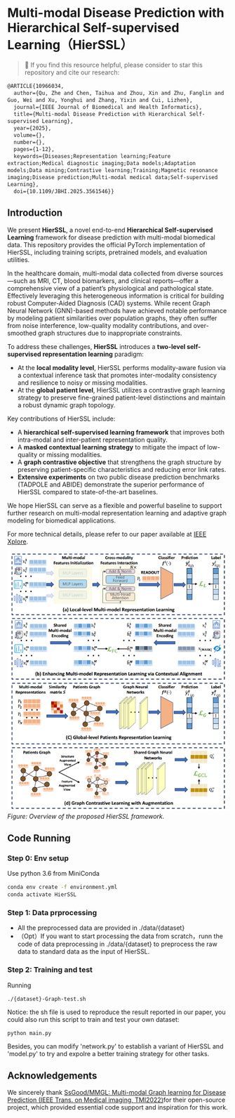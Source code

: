 # Multi-modal Disease Prediction with Hierarchical Self-supervised Learning（HierSSL）

>🌟 If you find this resource helpful, please consider to star this repository and cite our research:

```
@ARTICLE{10966034,
  author={Qu, Zhe and Chen, Taihua and Zhou, Xin and Zhu, Fanglin and Guo, Wei and Xu, Yonghui and Zhang, Yixin and Cui, Lizhen},
  journal={IEEE Journal of Biomedical and Health Informatics}, 
  title={Multi-modal Disease Prediction with Hierarchical Self-supervised Learning}, 
  year={2025},
  volume={},
  number={},
  pages={1-12},
  keywords={Diseases;Representation learning;Feature extraction;Medical diagnostic imaging;Data models;Adaptation models;Data mining;Contrastive learning;Training;Magnetic resonance imaging;Disease prediction;Multi-modal medical data;Self-supervised Learning},
  doi={10.1109/JBHI.2025.3561546}}

```

## Introduction

We present **HierSSL**, a novel end-to-end **Hierarchical Self-supervised Learning** framework for disease prediction with multi-modal biomedical data. This repository provides the official PyTorch implementation of HierSSL, including training scripts, pretrained models, and evaluation utilities.

In the healthcare domain, multi-modal data collected from diverse sources—such as MRI, CT, blood biomarkers, and clinical reports—offer a comprehensive view of a patient’s physiological and pathological state. Effectively leveraging this heterogeneous information is critical for building robust Computer-Aided Diagnosis (CAD) systems. While recent Graph Neural Network (GNN)-based methods have achieved notable performance by modeling patient similarities over population graphs, they often suffer from noise interference, low-quality modality contributions, and over-smoothed graph structures due to inappropriate constraints.

To address these challenges, **HierSSL** introduces a **two-level self-supervised representation learning** paradigm:
- At the **local modality level**, HierSSL performs modality-aware fusion via a contextual inference task that promotes inter-modality consistency and resilience to noisy or missing modalities.
- At the **global patient level**, HierSSL utilizes a contrastive graph learning strategy to preserve fine-grained patient-level distinctions and maintain a robust dynamic graph topology.

Key contributions of HierSSL include:
- A **hierarchical self-supervised learning framework** that improves both intra-modal and inter-patient representation quality.
- A **masked contextual learning strategy** to mitigate the impact of low-quality or missing modalities.
- A **graph contrastive objective** that strengthens the graph structure by preserving patient-specific characteristics and reducing error link rates.
- **Extensive experiments** on two public disease prediction benchmarks (TADPOLE and ABIDE) demonstrate the superior performance of HierSSL compared to state-of-the-art baselines.

We hope HierSSL can serve as a flexible and powerful baseline to support further research on multi-modal representation learning and adaptive graph modeling for biomedical applications.

For more technical details, please refer to our paper available at [IEEE Xplore](https://ieeexplore.ieee.org/document/10966034).


![HierSSL Framework Overview](./img/HierSSL.png)
*Figure: Overview of the proposed HierSSL framework.*

## Code Running

### Step 0: Env setup

Use python 3.6 from MiniConda

```bash
conda env create -f environment.yml
conda activate HierSSL
```

### Step 1: Data prprocessing

-  All the preprocessed data are provided in  ./data/{dataset}
- （Opt）If you want to start processing the data from scratch，runn the code of data preprocessing in ./data/{dataset} to preprocess the raw data to standard data as the input of HierSSL.

### Step 2: Training and test

Running 
```
./{dataset}-Graph-test.sh
```

Notice: the sh file is used to reproduce the result reported in our paper, you could also run this script to train and test your own dataset:
```
python main.py
```
Besides, you can modify 'network.py' to establish a variant of HierSSL and 'model.py' to try and expolre a better training strategy for other tasks.

## Acknowledgements

We sincerely thank [SsGood/MMGL: Multi-modal Graph learning for Disease Prediction (IEEE Trans. on Medical imaging, TMI2022)](https://github.com/SsGood/MMGL)for their open-source project, which provided essential code support and inspiration for this work.
